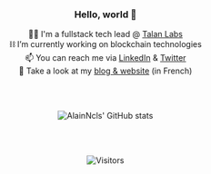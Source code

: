 <div align="center">

### Hello, world 👋

🧑‍💻 I'm a fullstack tech lead @ [Talan Labs](https://github.com/TalanLabs)  
⛓️ I’m currently working on blockchain technologies  
📫 You can reach me via [LinkedIn](https://www.linkedin.com/in/alainnicolas/) & [Twitter](https://twitter.com/Alain_Ncls/)  
📰 Take a look at my [blog & website](https://alainnicolas.fr) (in French)
  
<br><br>
  
![AlainNcls' GitHub stats](https://github-readme-stats.vercel.app/api?username=alainncls&count_private=true&show_icons=true&theme=dark)
  
<br><br>
  
![Visitors](https://visitor-badge.glitch.me/badge?page_id=alainncls.alainncls&left_color=grey&right_color=green)
</div>
